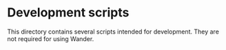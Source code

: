 Development scripts
===================
This directory contains several scripts intended for development. They are not required for using Wander.
